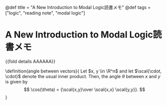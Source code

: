 @def title = "A New Introduction to Modal Logic読書メモ"
@def tags = ["logic", "reading note", "modal logic"]

A New Introduction to Modal Logic読書メモ
=========================================

{{fold details AAAAAA}}

\definition{angle between vectors}{
  Let $x, y \in \R^n$ and let $\scal{\cdot, \cdot}$ denote
  the usual inner product. Then, the angle $\theta$ between
  $x$ and $y$ is given by
  $$ \cos(\theta) = {\scal{x,y}\over \scal{x,x} \scal{y,y}}. $$
}
